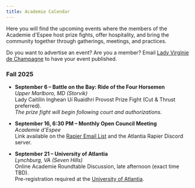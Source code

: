 ```yaml
---
title: Academie Calendar
---
```


Here you will find the upcoming events where the members of the Academie d'Espee host prize fights, offer hospitality, and bring the community together through gatherings, meetings, and practices.  

Do you want to advertise an event? Are you a member? Email [Lady Virginie de Champagne](mailto:vvdelaitre@gmail.com) to have your event published.

### Fall 2025

* **September 6 – Battle on the Bay: Ride of the Four Horsemen**  
  *Upper Marlboro, MD (Storvik)*  
  Lady Caitilín Inghean Uí Ruaidhrí Provost Prize Fight (Cut & Thrust preferred).  
  *The prize fight will begin following court and authorizations.*

* **September 16, 6:30 PM – Monthly Open Council Meeting**  
  *Academie d'Espee*  
  Link available on the [Rapier Email List](https://groups.google.com/a/group.atlantia.sca.org/g/rapier) and the Atlantia Rapier Discord server.

* **September 21 – University of Atlantia**  
  *Lynchburg, VA (Seven Hills)*  
  Online Academie Roundtable Discussion, late afternoon (exact time TBD).  
  Pre-registration required at the [University of Atlantia](https://university.atlantia.sca.org/).